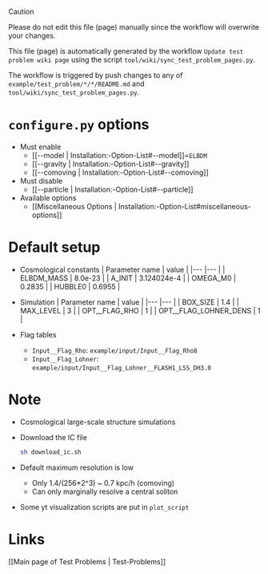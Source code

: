 > [!CAUTION]
> Please do not edit this file (page) manually since the workflow will overwrite your changes.
>
> This file (page) is automatically generated by the workflow `Update test problem wiki page` using the script `tool/wiki/sync_test_problem_pages.py`.
>
> The workflow is triggered by push changes to any of `example/test_problem/*/*/README.md` and `tool/wiki/sync_test_problem_pages.py`.


# `configure.py` options
- Must enable
   - [[--model | Installation:-Option-List#--model]]=`ELBDM`
   - [[--gravity | Installation:-Option-List#--gravity]]
   - [[--comoving | Installation:-Option-List#--comoving]]
- Must disable
   - [[--particle | Installation:-Option-List#--particle]]
- Available options
   - [[Miscellaneous Options | Installation:-Option-List#miscellaneous-options]]


# Default setup
- Cosmological constants
   | Parameter name | value       |
   |---             |---          |
   | ELBDM_MASS     | 8.0e-23     |
   | A_INIT         | 3.124024e-4 |
   | OMEGA_M0       | 0.2835      |
   | HUBBLE0        | 0.6955      |

- Simulation
   | Parameter name        | value |
   |---                    |---    |
   | BOX_SIZE              | 1.4   |
   | MAX_LEVEL             | 3     |
   | OPT__FLAG_RHO         | 1     |
   | OPT__FLAG_LOHNER_DENS | 1     |

- Flag tables
   - `Input__Flag_Rho`: `example/input/Input__Flag_Rho8`
   - `Input__Flag_Lohner`: `example/input/Input__Flag_Lohner__FLASH1_LSS_DH3.0`


# Note
- Cosmological large-scale structure simulations

- Download the IC file
   ```bash
   sh download_ic.sh
   ```

- Default maximum resolution is low
   - Only 1.4/(256*2^3) ~ 0.7 kpc/h (comoving)
   - Can only marginally resolve a central soliton

- Some yt visualization scripts are put in `plot_script`

# Links
[[Main page of Test Problems | Test-Problems]]

